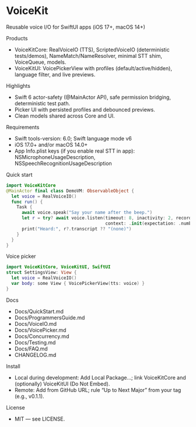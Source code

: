# VoiceKit

Reusable voice I/O for SwiftUI apps (iOS 17+, macOS 14+)

Products
- VoiceKitCore: RealVoiceIO (TTS), ScriptedVoiceIO (deterministic tests/demos), NameMatch/NameResolver, minimal STT shim, VoiceQueue, models.
- VoiceKitUI: VoicePickerView with profiles (default/active/hidden), language filter, and live previews.

Highlights
- Swift 6 actor-safety (@MainActor API), safe permission bridging, deterministic test path.
- Picker UI with persisted profiles and debounced previews.
- Clean models shared across Core and UI.

Requirements
- Swift tools-version: 6.0; Swift language mode v6
- iOS 17.0+ and/or macOS 14.0+
- App Info.plist keys (if you enable real STT in app): NSMicrophoneUsageDescription, NSSpeechRecognitionUsageDescription

Quick start
```swift
import VoiceKitCore
@MainActor final class DemoVM: ObservableObject {
  let voice = RealVoiceIO()
  func run() {
    Task {
      await voice.speak("Say your name after the beep.")
      let r = try? await voice.listen(timeout: 8, inactivity: 2, record: true,
                                      context: .init(expectation: .number))
      print("Heard:", r?.transcript ?? "(none)")
    }
  }
}
```

Voice picker
```swift
import VoiceKitCore, VoiceKitUI, SwiftUI
struct SettingsView: View {
  let voice = RealVoiceIO()
  var body: some View { VoicePickerView(tts: voice) }
}
```

Docs
- Docs/QuickStart.md
- Docs/ProgrammersGuide.md
- Docs/VoiceIO.md
- Docs/VoicePicker.md
- Docs/Concurrency.md
- Docs/Testing.md
- Docs/FAQ.md
- CHANGELOG.md

Install
- Local during development: Add Local Package…; link VoiceKitCore and (optionally) VoiceKitUI (Do Not Embed).
- Remote: Add from GitHub URL; rule “Up to Next Major” from your tag (e.g., v0.1.1).

License
- MIT — see LICENSE.
